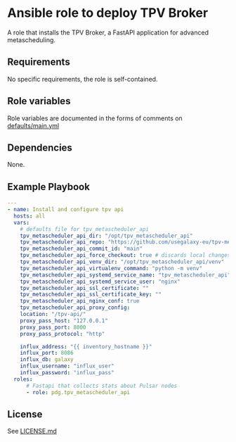 # Ansible role to deploy TPV Broker

A role that installs the TPV Broker, a FastAPI application for advanced metascheduling.

## Requirements

No specific requirements, the role is self-contained.

## Role variables

Role variables are documented in the forms of comments on [defaults/main.yml](defaults/main.yml)

## Dependencies

None.

## Example Playbook

```yaml
---
- name: Install and configure tpv api
  hosts: all
  vars:
    # defaults file for tpv_metascheduler_api
    tpv_metascheduler_api_dir: "/opt/tpv_metascheduler_api"
    tpv_metascheduler_api_repo: "https://github.com/usegalaxy-eu/tpv-metascheduler-api.git"
    tpv_metascheduler_api_commit_id: "main"
    tpv_metascheduler_api_force_checkout: true # discards local changes if any
    tpv_metascheduler_api_venv_dir: "/opt/tpv_metascheduler_api/venv"
    tpv_metascheduler_api_virtualenv_command: "python -m venv"
    tpv_metascheduler_api_systemd_service_name: "tpv_metascheduler_api"
    tpv_metascheduler_api_systemd_service_user: "nginx"
    tpv_metascheduler_api_ssl_certificate: ""
    tpv_metascheduler_api_ssl_certificate_key: ""
    tpv_metascheduler_api_nginx_conf: true
    tpv_metascheduler_api_proxy_config:
    location: "/tpv-api/"
    proxy_pass_host: "127.0.0.1"
    proxy_pass_port: 8000
    proxy_pass_protocol: "http"

    influx_address: "{{ inventory_hostname }}"
    influx_port: 8086
    influx_db: galaxy
    influx_username: "influx_user"
    influx_password: "influx_pass"
  roles:
      # Fastapi that collects stats about Pulsar nodes
      - role: pdg.tpv_metascheduler_api
```

## License

See [LICENSE.md](LICENSE.md)

